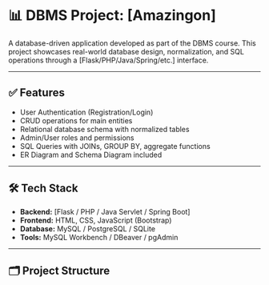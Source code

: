 # 📊 DBMS Project: [Amazingon]

A database-driven application developed as part of the DBMS course. This project showcases real-world database design, normalization, and SQL operations through a [Flask/PHP/Java/Spring/etc.] interface.

---

## ✅ Features

- User Authentication (Registration/Login)
- CRUD operations for main entities
- Relational database schema with normalized tables
- Admin/User roles and permissions
- SQL Queries with JOINs, GROUP BY, aggregate functions
- ER Diagram and Schema Diagram included

---

## 🛠️ Tech Stack

- **Backend:** [Flask / PHP / Java Servlet / Spring Boot]
- **Frontend:** HTML, CSS, JavaScript (Bootstrap)
- **Database:** MySQL / PostgreSQL / SQLite
- **Tools:** MySQL Workbench / DBeaver / pgAdmin

---

## 🗂️ Project Structure

